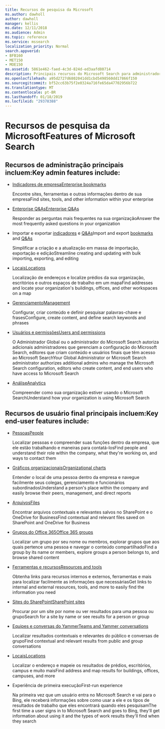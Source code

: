 ```yaml
---
title: Recursos de pesquisa da Microsoft
ms.author: dawholl
author: dawholl
manager: kellis
ms.date: 12/11/2018
ms.audience: Admin
ms.topic: reference
ms.service: mssearch
localization_priority: Normal
search.appverid:
- BFB160
- MET150
- MOE150
ms.assetid: 5861e462-faed-4c3d-824d-ed3aafd80714
description: Principais recursos do Microsoft Search para administradores e usuários finais incluem indicadores, Q&As e o gerenciamento e ideias de dados
ms.openlocfilehash: a95d2727d6802041dd1cbd5498560dd17866f150
ms.sourcegitcommit: bf52cc63b75f2e0324a716fe65da47702956b722
ms.translationtype: MT
ms.contentlocale: pt-BR
ms.lasthandoff: 01/18/2019
ms.locfileid: "29378388"
---
```

# <a name="features-of-microsoft-search"></a><span data-ttu-id="aa839-103">Recursos de pesquisa da Microsoft</span><span class="sxs-lookup"><span data-stu-id="aa839-103">Features of Microsoft Search</span></span>

## <a name="key-admin-features-include"></a><span data-ttu-id="aa839-104">Recursos de administração principais incluem:</span><span class="sxs-lookup"><span data-stu-id="aa839-104">Key admin features include:</span></span>

- [<span data-ttu-id="aa839-105">Indicadores de empresa</span><span class="sxs-lookup"><span data-stu-id="aa839-105">Enterprise bookmarks</span></span>](create-and-manage-bookmarks.md)
    
    <span data-ttu-id="aa839-106">Encontre sites, ferramentas e outras informações dentro de sua empresa</span><span class="sxs-lookup"><span data-stu-id="aa839-106">Find sites, tools, and other information within your enterprise</span></span>
    
- [<span data-ttu-id="aa839-107">Enterprise Q&As</span><span class="sxs-lookup"><span data-stu-id="aa839-107">Enterprise Q&As</span></span>](create-and-manage-qas.md)
    
    <span data-ttu-id="aa839-108">Responder as perguntas mais frequentes na sua organização</span><span class="sxs-lookup"><span data-stu-id="aa839-108">Answer the most frequently asked questions in your organization</span></span>
    
- <span data-ttu-id="aa839-109">Importar e exportar [indicadores](bulk-create-bookmarks.md) e [Q&As](bulk-create-qas.md)</span><span class="sxs-lookup"><span data-stu-id="aa839-109">Import and export [bookmarks](bulk-create-bookmarks.md) and [Q&As](bulk-create-qas.md)</span></span>
    
    <span data-ttu-id="aa839-110">Simplificar a criação e a atualização em massa de importação, exportação e edição</span><span class="sxs-lookup"><span data-stu-id="aa839-110">Streamline creating and updating with bulk importing, exporting, and editing</span></span>

- [<span data-ttu-id="aa839-111">Locais</span><span class="sxs-lookup"><span data-stu-id="aa839-111">Locations</span></span>](locations.md)
    
    <span data-ttu-id="aa839-112">Localização de endereços e localize prédios da sua organização, escritórios e outros espaços de trabalho em um mapa</span><span class="sxs-lookup"><span data-stu-id="aa839-112">Find addresses and locate your organization's buildings, offices, and other workspaces on a map</span></span>
    
- [<span data-ttu-id="aa839-113">Gerenciamento</span><span class="sxs-lookup"><span data-stu-id="aa839-113">Management</span></span>](set-up-microsoft-search.md)
    
    <span data-ttu-id="aa839-114">Configurar, criar conteúdo e definir pesquisar palavras-chave e frases</span><span class="sxs-lookup"><span data-stu-id="aa839-114">Configure, create content, and define search keywords and phrases</span></span>
    
- [<span data-ttu-id="aa839-115">Usuários e permissões</span><span class="sxs-lookup"><span data-stu-id="aa839-115">Users and permissions</span></span>](add-users.md)
    
    <span data-ttu-id="aa839-116">O Administrador Global ou o administrador do Microsoft Search autoriza adicionais administradores que gerenciam a configuração do Microsoft Search, editores que criam conteúdo e usuários finais que têm acesso ao Microsoft Search</span><span class="sxs-lookup"><span data-stu-id="aa839-116">Your Global Administrator or Microsoft Search administrator authorizes additional admins who manage the Microsoft Search configuration, editors who create content, and end users who have access to Microsoft Search</span></span>
    
- [<span data-ttu-id="aa839-117">Análise</span><span class="sxs-lookup"><span data-stu-id="aa839-117">Analytics </span></span>](get-insights.md) 
    
    <span data-ttu-id="aa839-118">Compreender como sua organização estiver usando o Microsoft Search</span><span class="sxs-lookup"><span data-stu-id="aa839-118">Understand how your organization is using Microsoft Search</span></span> 
    
## <a name="key-end-user-features-include"></a><span data-ttu-id="aa839-119">Recursos de usuário final principais incluem:</span><span class="sxs-lookup"><span data-stu-id="aa839-119">Key end-user features include:</span></span>

- [<span data-ttu-id="aa839-120">Pessoas</span><span class="sxs-lookup"><span data-stu-id="aa839-120">People</span></span>](use/find-people-and-groups.md)
    
    <span data-ttu-id="aa839-121">Localizar pessoas e compreender suas funções dentro da empresa, que ele estão trabalhando e maneiras para contatá-los</span><span class="sxs-lookup"><span data-stu-id="aa839-121">Find people and understand their role within the company, what they're working on, and ways to contact them</span></span>
    
- [<span data-ttu-id="aa839-122">Gráficos organizacionais</span><span class="sxs-lookup"><span data-stu-id="aa839-122">Organizational charts</span></span>](use/find-people-and-groups.md)
    
    <span data-ttu-id="aa839-123">Entender o local de uma pessoa dentro da empresa e navegue facilmente seus colegas, gerenciamento e funcionários subordinados</span><span class="sxs-lookup"><span data-stu-id="aa839-123">Understand a person's place within the company and easily browse their peers, management, and direct reports</span></span>
    
- [<span data-ttu-id="aa839-124">Arquivos</span><span class="sxs-lookup"><span data-stu-id="aa839-124">Files</span></span>](use/find-files.md)
    
    <span data-ttu-id="aa839-125">Encontrar arquivos contextuais e relevantes salvos no SharePoint e o OneDrive for Business</span><span class="sxs-lookup"><span data-stu-id="aa839-125">Find contextual and relevant files saved on SharePoint and OneDrive for Business</span></span>
    
- [<span data-ttu-id="aa839-126">Grupos do Office 365</span><span class="sxs-lookup"><span data-stu-id="aa839-126">Office 365 groups</span></span>](use/find-people-and-groups.md)
    
    <span data-ttu-id="aa839-127">Localizar um grupo por seu nome ou membros, explorar grupos que aos quais pertence uma pessoa e navegar o conteúdo compartilhado</span><span class="sxs-lookup"><span data-stu-id="aa839-127">Find a group by its name or members, explore groups a person belongs to, and browse shared content</span></span>
    
- [<span data-ttu-id="aa839-128">Ferramentas e recursos</span><span class="sxs-lookup"><span data-stu-id="aa839-128">Resources and tools</span></span>](use/find-resources-tools-and-more.md)
    
    <span data-ttu-id="aa839-129">Obtenha links para recursos internos e externos, ferramentas e mais para localizar facilmente as informações que necessárias</span><span class="sxs-lookup"><span data-stu-id="aa839-129">Get links to internal and external resources, tools, and more to easily find the information you need</span></span>
    
- [<span data-ttu-id="aa839-130">Sites do SharePoint</span><span class="sxs-lookup"><span data-stu-id="aa839-130">SharePoint sites</span></span>](use/find-sharepoint-sites.md)
    
    <span data-ttu-id="aa839-131">Procurar por um site por nome ou ver resultados para uma pessoa ou grupo</span><span class="sxs-lookup"><span data-stu-id="aa839-131">Search for a site by name or see results for a person or group</span></span>
    
- [<span data-ttu-id="aa839-132">Equipes e conversas do Yammer</span><span class="sxs-lookup"><span data-stu-id="aa839-132">Teams and Yammer conversations</span></span>](use/find-conversations.md)
    
    <span data-ttu-id="aa839-133">Localizar resultados contextuais e relevantes do público e conversas de grupo</span><span class="sxs-lookup"><span data-stu-id="aa839-133">Find contextual and relevant results from public and group conversations</span></span>

- [<span data-ttu-id="aa839-134">Locais</span><span class="sxs-lookup"><span data-stu-id="aa839-134">Locations</span></span>](use/find-locations.md)
    
    <span data-ttu-id="aa839-135">Localizar o endereço e mapeie os resultados de prédios, escritórios, campus e muito mais</span><span class="sxs-lookup"><span data-stu-id="aa839-135">Find address and map results for buildings, offices, campuses, and more</span></span>
    
- <span data-ttu-id="aa839-136">Experiência de primeira execução</span><span class="sxs-lookup"><span data-stu-id="aa839-136">First-run experience</span></span>
    
    <span data-ttu-id="aa839-137">Na primeira vez que um usuário entra no Microsoft Search e vai para o Bing, ele receberá informações sobre como usar a ele e os tipos de resultados de trabalho que eles encontrará quando eles pesquisam</span><span class="sxs-lookup"><span data-stu-id="aa839-137">The first time a user signs in to Microsoft Search and goes to Bing, they'll get information about using it and the types of work results they'll find when they search</span></span>